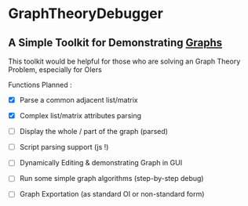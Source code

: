GraphTheoryDebugger
===

A Simple Toolkit for Demonstrating [Graphs]
---

This toolkit would be helpful for those who are solving an 
Graph Theory Problem, especially for OIers

Functions Planned :

- [x] Parse a common adjacent list/matrix

- [x] Complex list/matrix attributes parsing

- [ ] Display the whole / part of the graph (parsed)

- [ ] Script parsing support (js !)

- [ ] Dynamically Editing & demonstrating Graph in GUI

- [ ] Run some simple graph algorithms (step-by-step debug)

- [ ] Graph Exportation (as standard OI or non-standard form)

[Graphs]: https://en.wikipedia.org/wiki/Graph_(discrete_mathematics)
